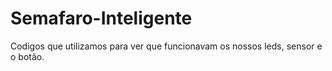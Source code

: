 # Semafaro-Inteligente
Codigos que utilizamos para ver que funcionavam os nossos leds, sensor e o botão.
